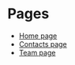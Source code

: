 # Pages
- [Home page](https://javidrashkhansoi.github.io/cool-barber)
- [Contacts page](https://javidrashkhansoi.github.io/cool-barber/contacts)
- [Team page](https://javidrashkhansoi.github.io/cool-barber/team)
